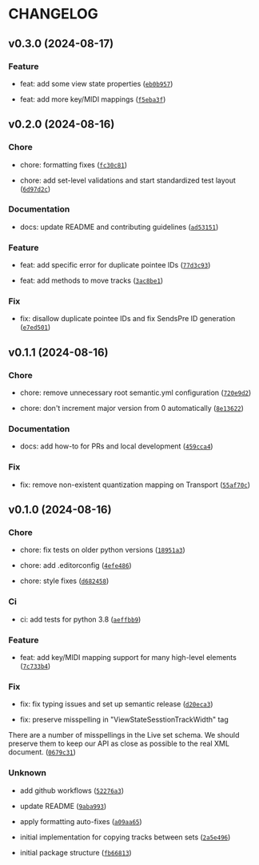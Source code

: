 # CHANGELOG

## v0.3.0 (2024-08-17)

### Feature

* feat: add some view state properties ([`eb0b957`](https://github.com/kmontag/buildable/commit/eb0b957b5721cd8f834c81edcf03bb2f50cd7675))

* feat: add more key/MIDI mappings ([`f5eba3f`](https://github.com/kmontag/buildable/commit/f5eba3f292aca2055cbd7f4df1f1c236f1a61d75))

## v0.2.0 (2024-08-16)

### Chore

* chore: formatting fixes ([`fc30c81`](https://github.com/kmontag/buildable/commit/fc30c810fc31e0ff78ede126d45a7261a69023b3))

* chore: add set-level validations and start standardized test layout ([`6d97d2c`](https://github.com/kmontag/buildable/commit/6d97d2cc3257deecd3c8d0c1e88581ecebc1791f))

### Documentation

* docs: update README and contributing guidelines ([`ad53151`](https://github.com/kmontag/buildable/commit/ad5315185230a253999879f4d890164f9231d055))

### Feature

* feat: add specific error for duplicate pointee IDs ([`77d3c93`](https://github.com/kmontag/buildable/commit/77d3c93e1ca76a6e93c981447951527b3fbe7d32))

* feat: add methods to move tracks ([`3ac8be1`](https://github.com/kmontag/buildable/commit/3ac8be1e2ca76122f4bf0a5ee605196f305fa122))

### Fix

* fix: disallow duplicate pointee IDs and fix SendsPre ID generation ([`e7ed501`](https://github.com/kmontag/buildable/commit/e7ed5014b4ec997954a071505d004572dc07706c))

## v0.1.1 (2024-08-16)

### Chore

* chore: remove unnecessary root semantic.yml configuration ([`720e9d2`](https://github.com/kmontag/buildable/commit/720e9d23bd2b828c4b2e793e73f696f727db5875))

* chore: don&#39;t increment major version from 0 automatically ([`8e13622`](https://github.com/kmontag/buildable/commit/8e13622ce6636d473c176f164b5d48eaaf28d707))

### Documentation

* docs: add how-to for PRs and local development ([`459cca4`](https://github.com/kmontag/buildable/commit/459cca405cd9c2495530a2f512ed7c79b6d2cfbc))

### Fix

* fix: remove non-existent quantization mapping on Transport ([`55af70c`](https://github.com/kmontag/buildable/commit/55af70c7cf8c1a46f9658a979d87a56f75ec0712))

## v0.1.0 (2024-08-16)

### Chore

* chore: fix tests on older python versions ([`18951a3`](https://github.com/kmontag/buildable/commit/18951a3301f5ef692b1d9ddb1dec7644610dbfda))

* chore: add .editorconfig ([`4efe486`](https://github.com/kmontag/buildable/commit/4efe4869b2c9f6f2a4590d83db76d2d28dd19a98))

* chore: style fixes ([`d682458`](https://github.com/kmontag/buildable/commit/d6824587d43286cd63b010afa21b637305777f58))

### Ci

* ci: add tests for python 3.8 ([`aeffbb9`](https://github.com/kmontag/buildable/commit/aeffbb90759d580b32b63140367dcfb47254b342))

### Feature

* feat: add key/MIDI mapping support for many high-level elements ([`7c733b4`](https://github.com/kmontag/buildable/commit/7c733b47e56652a3a4b6f51030d4ff492606985f))

### Fix

* fix: fix typing issues and set up semantic release ([`d20eca3`](https://github.com/kmontag/buildable/commit/d20eca341b2a184b2b160940d76f8e229a3788e6))

* fix: preserve misspelling in &#34;ViewStateSesstionTrackWidth&#34; tag

There are a number of misspellings in the Live set schema. We should
preserve them to keep our API as close as possible to the real XML document. ([`0679c31`](https://github.com/kmontag/buildable/commit/0679c31fac36c3e8df84e2db677a9874740d9806))

### Unknown

* add github workflows ([`52276a3`](https://github.com/kmontag/buildable/commit/52276a3d0af345976c3adb1354cc18a0eda3ad78))

* update README ([`9aba993`](https://github.com/kmontag/buildable/commit/9aba9937f48b0e4f3010c2a1f764331ebfb42bba))

* apply formatting auto-fixes ([`a09aa65`](https://github.com/kmontag/buildable/commit/a09aa657858eeb8b409e8fae7546ca57c0af03ad))

* initial implementation for copying tracks between sets ([`2a5e496`](https://github.com/kmontag/buildable/commit/2a5e4968665b8ca207361341e50598b283b1b362))

* initial package structure ([`fb66813`](https://github.com/kmontag/buildable/commit/fb66813823a93beb2b279809ea7f95cff1dd015f))
